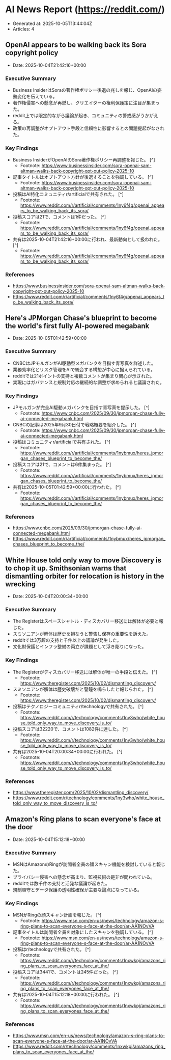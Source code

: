 # AI News Report (https://reddit.com/)

- Generated at: 2025-10-05T13:44:04Z
- Articles: 4

## OpenAI appears to be walking back its Sora copyright policy
- Date: 2025-10-04T21:42:16+00:00

### Executive Summary
- Business InsiderはSoraの著作権ポリシー後退の兆しを報じ、OpenAIの姿勢変化を伝えている。
- 著作権侵害への懸念が再燃し、クリエイターの権利保護策に注目が集まった。
- reddit上では限定的ながら議論が起き、コミュニティの警戒感がうかがえる。
- 政策の再調整がオプトアウト手段と信頼性に影響するとの問題提起がなされた。

### Key Findings
- Business InsiderがOpenAIのSora著作権ポリシー再調整を報じた。 [^]
  - Footnote: https://www.businessinsider.com/sora-openai-sam-altman-walks-back-copyright-opt-out-policy-2025-10
- 記事タイトルはオプトアウト方針が後退することを強調している。 [^]
  - Footnote: https://www.businessinsider.com/sora-openai-sam-altman-walks-back-copyright-opt-out-policy-2025-10
- 投稿はAI特化コミュニティr/artificialで共有された。 [^]
  - Footnote: https://www.reddit.com/r/artificial/comments/1ny6f4g/openai_appears_to_be_walking_back_its_sora/
- 投稿スコアは21で、コメントは1件だった。 [^]
  - Footnote: https://www.reddit.com/r/artificial/comments/1ny6f4g/openai_appears_to_be_walking_back_its_sora/
- 共有は2025-10-04T21:42:16+00:00に行われ、最新動向として扱われた。 [^]
  - Footnote: https://www.reddit.com/r/artificial/comments/1ny6f4g/openai_appears_to_be_walking_back_its_sora/

### References
- https://www.businessinsider.com/sora-openai-sam-altman-walks-back-copyright-opt-out-policy-2025-10
- https://www.reddit.com/r/artificial/comments/1ny6f4g/openai_appears_to_be_walking_back_its_sora/

## Here's JPMorgan Chase's blueprint to become the world's first fully AI-powered megabank
- Date: 2025-10-05T01:42:59+00:00

### Executive Summary
- CNBCはJPモルガンがAI駆動型メガバンクを目指す青写真を詳述した。
- 業務効率化とリスク管理をAIで統合する構想が中心に据えられている。
- redditでは21ポイントの支持と複数コメントが集まり関心が示された。
- 実現にはガバナンスと規制対応の継続的な調整が求められると議論された。

### Key Findings
- JPモルガンが完全AI駆動メガバンクを目指す青写真を提示した。 [^]
  - Footnote: https://www.cnbc.com/2025/09/30/jpmorgan-chase-fully-ai-connected-megabank.html
- CNBCの記事は2025年9月30日付で戦略概要を紹介した。 [^]
  - Footnote: https://www.cnbc.com/2025/09/30/jpmorgan-chase-fully-ai-connected-megabank.html
- 投稿はコミュニティr/artificialで共有された。 [^]
  - Footnote: https://www.reddit.com/r/artificial/comments/1nybmux/heres_jpmorgan_chases_blueprint_to_become_the/
- 投稿スコアは21で、コメントは6件集まった。 [^]
  - Footnote: https://www.reddit.com/r/artificial/comments/1nybmux/heres_jpmorgan_chases_blueprint_to_become_the/
- 共有は2025-10-05T01:42:59+00:00に行われた。 [^]
  - Footnote: https://www.reddit.com/r/artificial/comments/1nybmux/heres_jpmorgan_chases_blueprint_to_become_the/

### References
- https://www.cnbc.com/2025/09/30/jpmorgan-chase-fully-ai-connected-megabank.html
- https://www.reddit.com/r/artificial/comments/1nybmux/heres_jpmorgan_chases_blueprint_to_become_the/

## White House told only way to move Discovery is to chop it up. Smithsonian warns that dismantling orbiter for relocation is history in the wrecking
- Date: 2025-10-04T20:00:34+00:00

### Executive Summary
- The Registerはスペースシャトル・ディスカバリー移送には解体が必要と報じた。
- スミソニアンが解体は歴史を損なうと警告し保存の重要性を訴えた。
- redditでは3万超の支持と千件以上の議論が発生した。
- 文化財保護とインフラ整備の両立が課題として浮き彫りになった。

### Key Findings
- The Registerがディスカバリー移送には解体が唯一の手段と伝えた。 [^]
  - Footnote: https://www.theregister.com/2025/10/02/dismantling_discovery/
- スミソニアンが解体は歴史破壊だと警鐘を鳴らしたと報じられた。 [^]
  - Footnote: https://www.theregister.com/2025/10/02/dismantling_discovery/
- 投稿はテクノロジーコミュニティr/technologyで共有された。 [^]
  - Footnote: https://www.reddit.com/r/technology/comments/1ny3who/white_house_told_only_way_to_move_discovery_is_to/
- 投稿スコアは32220で、コメントは1082件に達した。 [^]
  - Footnote: https://www.reddit.com/r/technology/comments/1ny3who/white_house_told_only_way_to_move_discovery_is_to/
- 共有は2025-10-04T20:00:34+00:00に行われた。 [^]
  - Footnote: https://www.reddit.com/r/technology/comments/1ny3who/white_house_told_only_way_to_move_discovery_is_to/

### References
- https://www.theregister.com/2025/10/02/dismantling_discovery/
- https://www.reddit.com/r/technology/comments/1ny3who/white_house_told_only_way_to_move_discovery_is_to/

## Amazon's Ring plans to scan everyone's face at the door
- Date: 2025-10-04T15:12:18+00:00

### Executive Summary
- MSNはAmazonのRingが訪問者全員の顔スキャン機能を検討していると報じた。
- プライバシー侵害への懸念が高まり、監視技術の是非が問われている。
- redditでは数千件の支持と活発な議論が起きた。
- 規制順守とデータ保護の透明性確保が主要な論点になっている。

### Key Findings
- MSNがRingの顔スキャン計画を報じた。 [^]
  - Footnote: https://www.msn.com/en-us/news/technology/amazon-s-ring-plans-to-scan-everyone-s-face-at-the-door/ar-AA1NOvVA
- 記事タイトルは訪問者全員を対象にしたスキャンを強調している。 [^]
  - Footnote: https://www.msn.com/en-us/news/technology/amazon-s-ring-plans-to-scan-everyone-s-face-at-the-door/ar-AA1NOvVA
- 投稿はr/technologyで共有された。 [^]
  - Footnote: https://www.reddit.com/r/technology/comments/1nxwkpj/amazons_ring_plans_to_scan_everyones_face_at_the/
- 投稿スコアは3441で、コメントは245件だった。 [^]
  - Footnote: https://www.reddit.com/r/technology/comments/1nxwkpj/amazons_ring_plans_to_scan_everyones_face_at_the/
- 共有は2025-10-04T15:12:18+00:00に行われた。 [^]
  - Footnote: https://www.reddit.com/r/technology/comments/1nxwkpj/amazons_ring_plans_to_scan_everyones_face_at_the/

### References
- https://www.msn.com/en-us/news/technology/amazon-s-ring-plans-to-scan-everyone-s-face-at-the-door/ar-AA1NOvVA
- https://www.reddit.com/r/technology/comments/1nxwkpj/amazons_ring_plans_to_scan_everyones_face_at_the/
